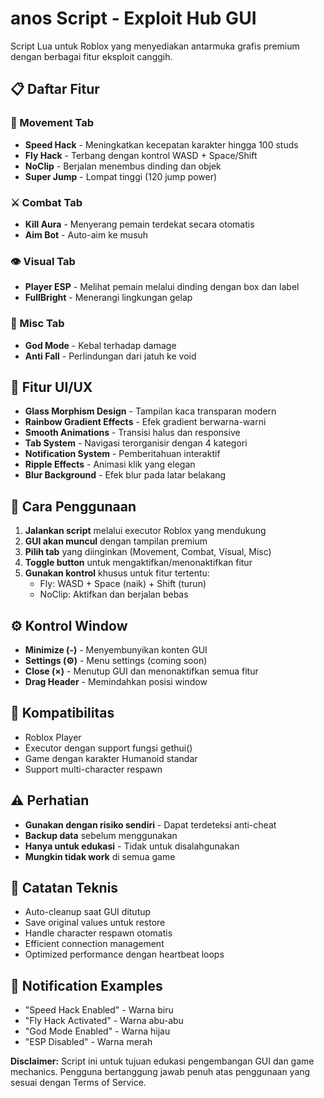 # anos Script - Exploit Hub GUI

Script Lua untuk Roblox yang menyediakan antarmuka grafis premium dengan berbagai fitur eksploit canggih.

## 📋 Daftar Fitur

### 🚀 Movement Tab
- **Speed Hack** - Meningkatkan kecepatan karakter hingga 100 studs
- **Fly Hack** - Terbang dengan kontrol WASD + Space/Shift
- **NoClip** - Berjalan menembus dinding dan objek
- **Super Jump** - Lompat tinggi (120 jump power)

### ⚔️ Combat Tab
- **Kill Aura** - Menyerang pemain terdekat secara otomatis
- **Aim Bot** - Auto-aim ke musuh

### 👁️ Visual Tab
- **Player ESP** - Melihat pemain melalui dinding dengan box dan label
- **FullBright** - Menerangi lingkungan gelap

### 🔧 Misc Tab
- **God Mode** - Kebal terhadap damage
- **Anti Fall** - Perlindungan dari jatuh ke void

## 🎨 Fitur UI/UX

- **Glass Morphism Design** - Tampilan kaca transparan modern
- **Rainbow Gradient Effects** - Efek gradient berwarna-warni
- **Smooth Animations** - Transisi halus dan responsive
- **Tab System** - Navigasi terorganisir dengan 4 kategori
- **Notification System** - Pemberitahuan interaktif
- **Ripple Effects** - Animasi klik yang elegan
- **Blur Background** - Efek blur pada latar belakang

## 🚀 Cara Penggunaan

1. **Jalankan script** melalui executor Roblox yang mendukung
2. **GUI akan muncul** dengan tampilan premium
3. **Pilih tab** yang diinginkan (Movement, Combat, Visual, Misc)
4. **Toggle button** untuk mengaktifkan/menonaktifkan fitur
5. **Gunakan kontrol** khusus untuk fitur tertentu:
   - Fly: WASD + Space (naik) + Shift (turun)
   - NoClip: Aktifkan dan berjalan bebas

## ⚙️ Kontrol Window

- **Minimize (-)** - Menyembunyikan konten GUI
- **Settings (⚙)** - Menu settings (coming soon)
- **Close (×)** - Menutup GUI dan menonaktifkan semua fitur
- **Drag Header** - Memindahkan posisi window

## 🔧 Kompatibilitas

- Roblox Player
- Executor dengan support fungsi gethui()
- Game dengan karakter Humanoid standar
- Support multi-character respawn

## ⚠️ Perhatian

- **Gunakan dengan risiko sendiri** - Dapat terdeteksi anti-cheat
- **Backup data** sebelum menggunakan
- **Hanya untuk edukasi** - Tidak untuk disalahgunakan
- **Mungkin tidak work** di semua game

## 📝 Catatan Teknis

- Auto-cleanup saat GUI ditutup
- Save original values untuk restore
- Handle character respawn otomatis
- Efficient connection management
- Optimized performance dengan heartbeat loops

## 🎯 Notification Examples

- "Speed Hack Enabled" - Warna biru
- "Fly Hack Activated" - Warna abu-abu  
- "God Mode Enabled" - Warna hijau
- "ESP Disabled" - Warna merah

**Disclaimer:** Script ini untuk tujuan edukasi pengembangan GUI dan game mechanics. Pengguna bertanggung jawab penuh atas penggunaan yang sesuai dengan Terms of Service.
